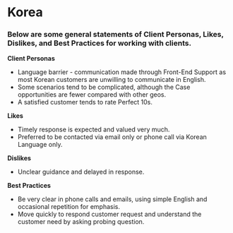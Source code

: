 # Korea

### Below are some general statements of Client Personas, Likes, Dislikes, and Best Practices for working with clients.
 
**Client Personas**
* Language barrier - communication made through Front-End Support as most Korean customers are unwilling to communicate in English.
* Some scenarios tend to be complicated, although the Case opportunities are fewer compared with other geos.
* A satisfied customer tends to rate Perfect 10s.

**Likes**
* Timely response is expected and valued very much.
* Preferred to be contacted via email only or phone call via Korean Language only.

**Dislikes**
* Unclear guidance and delayed in response.

**Best Practices**
* Be very clear in phone calls and emails, using simple English and occasional repetition for emphasis.
* Move quickly to respond customer request and understand the customer need by asking probing question.
